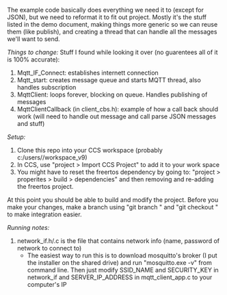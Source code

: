 The example code basically does everything we need it to (except for JSON), but we need to reformat it to fit out project. Mostly it's the stuff listed in the demo document, making things more generic so we can reuse them (like publish), and creating a thread that can handle all the messages we'll want to send.

*Things to change:*
Stuff I found while looking it over (no guarentees all of it is 100% accurate):
1. Mqtt_IF_Connect: establishes internett connection
2. Mqtt_start: creates message queue and starts MQTT thread, also handles subscription
3. MqttClient: loops forever, blocking on queue. Handles publishing of messages
4. MqttClientCallback (in client_cbs.h): example of how a call back should work (will need to handle out message and call parse JSON messages and stuff)

*Setup:*

1. Clone this repo into your CCS workspace (probably c:/users/<username>/workspace_v9)
2. In CCS, use "project > Import CCS Project" to add it to your work space
3. You might have to reset the freertos dependency by going to: "project > properites > build > dependencies" and then removing and re-adding the freertos project.

At this point you should be able to build and modify the project. Before you make your changes, make a branch using "git branch <branch-name>" and "git checkout <branch-name>" to make integration easier.

*Running notes:*

1. network_if.h/.c is the file that contains network info (name, password of network to connect to)
	- The easiest way to run this is to download mosquitto's broker (I put the installer on the shared drive) and run "mosquitto.exe -v" from command line. Then just modify SSID_NAME and SECURITY_KEY in network_if and SERVER_IP_ADDRESS in mqtt_client_app.c to your computer's IP